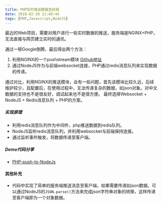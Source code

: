 ```yaml
---
title: PHP实时推送数据至前端
date: 2018-02-20 11:49:44
tags: [PHP,Javascript,NodeJS]
---
```

<p>
最近的Web项目，需要对用户进行一些实时数据的推送，服务端是NGINX+PHP，无法直接与网页建立实时的通讯。

通过一顿Google倒腾，最后得出两个方法：
1. 利用NGINX的一个pushstream模块 [Github地址](https://github.com/wandenberg/nginx-push-stream-module)
2. 通过NodeJS作为与前端websocket连接，PHP通过redis消息队列来实现数据的传递。


通过对比，利用NGINX的推送模块，会有一些问题，首先该模块比较久远，后续维护较少，且配置后，在使用过程中，无法传递复杂的数据，如json对象。对中文数据的支持也不是很友好，调试起来也不是很方便。
最终选择Websocket + NodeJS + Redis消息队列 + PHP的方案。
<!--more-->
##### 实现原理
- 利用redis消息队列作为中间件，php推送数据到redis队列。
- NodeJS监听redis消息队列，并利用websocket与前端保持连接。
- 通过监听事件触发，将数据传递至客户端。

##### Demo代码分享
- [PHP-push-to-NodeJs](https://github.com/webzh/PHP-push-to-NodeJs)

#### 其他补充
- 代码中实现了简单的服务端推送消息至客户端，如果需要传递如json数据。可以通过NodeJS的<code>JSON.parse()</code>方法来完成json字符串对象的转换，这样传递至客户端即为一个对象数据。
</p>
